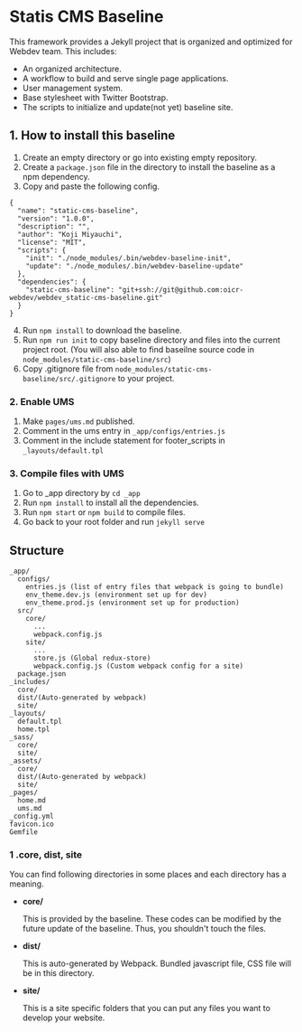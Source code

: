# Statis CMS Baseline
This framework provides a Jekyll project that is organized and optimized for Webdev team.
This includes:
- An organized architecture.
- A workflow to build and serve single page applications.
- User management system.
- Base stylesheet with Twitter Bootstrap.
- The scripts to initialize and update(not yet) baseline site.

## 1. How to install this baseline
1. Create an empty directory or go into existing empty repository.
2. Create a ```package.json``` file in the directory to install the baseline as a npm dependency.
3. Copy and paste the following config.
```
{
  "name": "static-cms-baseline",
  "version": "1.0.0",
  "description": "",
  "author": "Koji Miyauchi",
  "license": "MIT",
  "scripts": {
    "init": "./node_modules/.bin/webdev-baseline-init",
    "update": "./node_modules/.bin/webdev-baseline-update"
  },
  "dependencies": {
    "static-cms-baseline": "git+ssh://git@github.com:oicr-webdev/webdev_static-cms-baseline.git"
  }
}
```
4. Run ```npm install``` to download the baseline.
5. Run ```npm run init``` to copy baseline directory and files into the current project root. (You will also able to find baseilne source code in ```node_modules/static-cms-baseline/src```)
6. Copy .gitignore file from ```node_modules/static-cms-baseline/src/.gitignore``` to your project.

### 2. Enable UMS
1. Make ```pages/ums.md``` published.
2. Comment in the ums entry in ```_app/configs/entries.js```
3. Comment in the include statement for footer_scripts in ```_layouts/default.tpl```

### 3. Compile files with UMS
1. Go to _app directory by ```cd _app```
2. Run ```npm install``` to install all the dependencies.
3. Run ```npm start``` or ```npm build``` to compile files.
4. Go back to your root folder and run ```jekyll serve```


## Structure
```
_app/
  configs/
    entries.js (list of entry files that webpack is going to bundle)
    env_theme.dev.js (environment set up for dev)
    env_theme.prod.js (environment set up for production)
  src/
    core/
      ...
      webpack.config.js 
    site/
      ...
      store.js (Global redux-store)
      webpack.config.js (Custom webpack config for a site)
  package.json
_includes/
  core/
  dist/(Auto-generated by webpack)
  site/
_layouts/
  default.tpl
  home.tpl
_sass/
  core/
  site/
_assets/
  core/
  dist/(Auto-generated by webpack)
  site/
_pages/
  home.md 
  ums.md
_config.yml
favicon.ico
Gemfile
```

### 1 .core, dist, site

You can find following directories in some places and each directory has a meaning.

- **core/**

    This is provided by the baseline. These codes can be modified by the future update of the baseline. Thus, you shouldn't touch the files.

- **dist/**
    
    This is auto-generated by Webpack. Bundled javascript file, CSS file will be in this directory.

- **site/**
    
    This is a site specific folders that you can put any files you want to develop your website.
